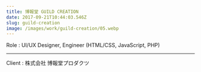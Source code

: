 ```yaml
---
title: 博報堂 GUILD CREATION
date: 2017-09-21T10:44:03.546Z
slug: guild-creation
image: /images/work/guild-creation/05.webp
---
```

Role : UI/UX Designer, Engineer (HTML/CSS, JavaScript, PHP)

- - -

Client : 株式会社 博報堂プロダクツ